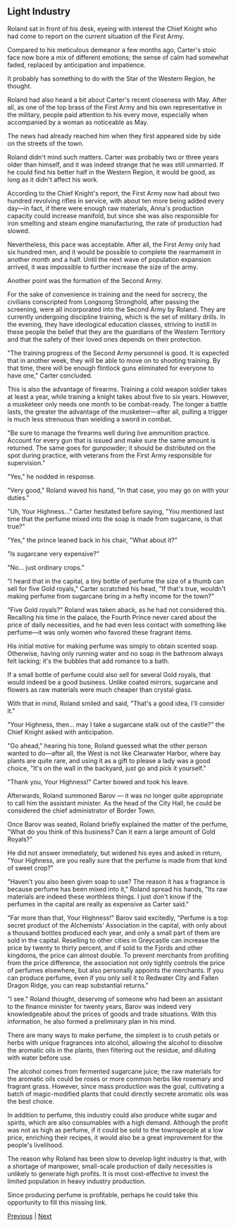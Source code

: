 ## Light Industry
Roland sat in front of his desk, eyeing with interest the Chief Knight who had come to report on the current situation of the First Army.

Compared to his meticulous demeanor a few months ago, Carter's stoic face now bore a mix of different emotions; the sense of calm had somewhat faded, replaced by anticipation and impatience.

It probably has something to do with the Star of the Western Region, he thought.

Roland had also heard a bit about Carter's recent closeness with May. After all, as one of the top brass of the First Army and his own representative in the military, people paid attention to his every move, especially when accompanied by a woman as noticeable as May.

The news had already reached him when they first appeared side by side on the streets of the town.

Roland didn't mind such matters. Carter was probably two or three years older than himself, and it was indeed strange that he was still unmarried. If he could find his better half in the Western Region, it would be good, as long as it didn't affect his work.

According to the Chief Knight's report, the First Army now had about two hundred revolving rifles in service, with about ten more being added every day—in fact, if there were enough raw materials, Anna's production capacity could increase manifold, but since she was also responsible for iron smelting and steam engine manufacturing, the rate of production had slowed.

Nevertheless, this pace was acceptable. After all, the First Army only had six hundred men, and it would be possible to complete the rearmament in another month and a half. Until the next wave of population expansion arrived, it was impossible to further increase the size of the army.

Another point was the formation of the Second Army.



For the sake of convenience in training and the need for secrecy, the civilians conscripted from Longsong Stronghold, after passing the screening, were all incorporated into the Second Army by Roland. They are currently undergoing discipline training, which is the set of military drills. In the evening, they have ideological education classes, striving to instill in these people the belief that they are the guardians of the Western Territory and that the safety of their loved ones depends on their protection.



"The training progress of the Second Army personnel is good. It is expected that in another week, they will be able to move on to shooting training. By that time, there will be enough flintlock guns eliminated for everyone to have one," Carter concluded.



This is also the advantage of firearms. Training a cold weapon soldier takes at least a year, while training a knight takes about five to six years. However, a musketeer only needs one month to be combat-ready. The longer a battle lasts, the greater the advantage of the musketeer—after all, pulling a trigger is much less strenuous than wielding a sword in combat.



"Be sure to manage the firearms well during live ammunition practice. Account for every gun that is issued and make sure the same amount is returned. The same goes for gunpowder; it should be distributed on the spot during practice, with veterans from the First Army responsible for supervision."



"Yes," he nodded in response.



"Very good," Roland waved his hand, "In that case, you may go on with your duties."



"Uh, Your Highness..." Carter hesitated before saying, "You mentioned last time that the perfume mixed into the soap is made from sugarcane, is that true?"



"Yes," the prince leaned back in his chair, "What about it?"



"Is sugarcane very expensive?"



"No... just ordinary crops."

"I heard that in the capital, a tiny bottle of perfume the size of a thumb can sell for five Gold royals," Carter scratched his head, "If that's true, wouldn't making perfume from sugarcane bring in a hefty income for the town?"

"Five Gold royals?" Roland was taken aback, as he had not considered this. Recalling his time in the palace, the Fourth Prince never cared about the price of daily necessities, and he had even less contact with something like perfume—it was only women who favored these fragrant items.

His initial motive for making perfume was simply to obtain scented soap. Otherwise, having only running water and no soap in the bathroom always felt lacking; it's the bubbles that add romance to a bath.

If a small bottle of perfume could also sell for several Gold royals, that would indeed be a good business. Unlike coated mirrors, sugarcane and flowers as raw materials were much cheaper than crystal glass.

With that in mind, Roland smiled and said, "That's a good idea, I'll consider it."

"Your Highness, then... may I take a sugarcane stalk out of the castle?" the Chief Knight asked with anticipation.

"Go ahead," hearing his tone, Roland guessed what the other person wanted to do—after all, the West is not like Clearwater Harbor, where bay plants are quite rare, and using it as a gift to please a lady was a good choice, "It's on the wall in the backyard, just go and pick it yourself."

"Thank you, Your Highness!" Carter bowed and took his leave.



Afterwards, Roland summoned Barov — it was no longer quite appropriate to call him the assistant minister. As the head of the City Hall, he could be considered the chief administrator of Border Town.



Once Barov was seated, Roland briefly explained the matter of the perfume, "What do you think of this business? Can it earn a large amount of Gold Royals?"



He did not answer immediately, but widened his eyes and asked in return, "Your Highness, are you really sure that the perfume is made from that kind of sweet crop?"



"Haven't you also been given soap to use? The reason it has a fragrance is because perfume has been mixed into it," Roland spread his hands, "Its raw materials are indeed these worthless things. I just don't know if the perfumes in the capital are really as expensive as Carter said."



"Far more than that, Your Highness!" Barov said excitedly, "Perfume is a top secret product of the Alchemists' Association in the capital, with only about a thousand bottles produced each year, and only a small part of them are sold in the capital. Reselling to other cities in Greycastle can increase the price by twenty to thirty percent, and if sold to the Fjords and other kingdoms, the price can almost double. To prevent merchants from profiting from the price difference, the association not only tightly controls the price of perfumes elsewhere, but also personally appoints the merchants. If you can produce perfume, even if you only sell it to Redwater City and Fallen Dragon Ridge, you can reap substantial returns."



"I see." Roland thought, deserving of someone who had been an assistant to the finance minister for twenty years, Barov was indeed very knowledgeable about the prices of goods and trade situations. With this information, he also formed a preliminary plan in his mind.



There are many ways to make perfume, the simplest is to crush petals or herbs with unique fragrances into alcohol, allowing the alcohol to dissolve the aromatic oils in the plants, then filtering out the residue, and diluting with water before use.



The alcohol comes from fermented sugarcane juice; the raw materials for the aromatic oils could be roses or more common herbs like rosemary and fragrant grass. However, since mass production was the goal, cultivating a batch of magic-modified plants that could directly secrete aromatic oils was the best choice.



In addition to perfume, this industry could also produce white sugar and spirits, which are also consumables with a high demand. Although the profit was not as high as perfume, if it could be sold to the townspeople at a low price, enriching their recipes, it would also be a great improvement for the people's livelihood.



The reason why Roland has been slow to develop light industry is that, with a shortage of manpower, small-scale production of daily necessities is unlikely to generate high profits. It is most cost-effective to invest the limited population in heavy industry production.

Since producing perfume is profitable, perhaps he could take this opportunity to fill this missing link.





[Previous](CH0210.md) | [Next](CH0212.md)
